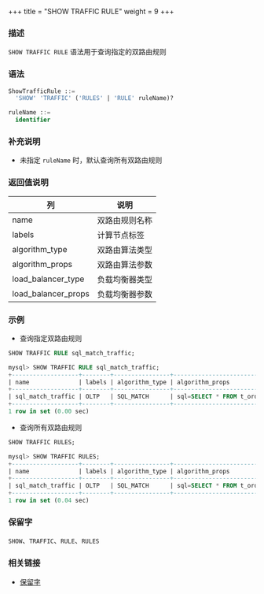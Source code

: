 +++
title = "SHOW TRAFFIC RULE"
weight = 9
+++

### 描述

`SHOW TRAFFIC RULE` 语法用于查询指定的双路由规则
### 语法

```sql
ShowTrafficRule ::=
  'SHOW' 'TRAFFIC' ('RULES' | 'RULE' ruleName)?

ruleName ::=
  identifier
```
### 补充说明

- 未指定 `ruleName` 时，默认查询所有双路由规则

### 返回值说明

| 列                   | 说明         |
|---------------------|--------------|
| name                | 双路由规则名称 |
| labels              | 计算节点标签   |
| algorithm_type      | 双路由算法类型 |
| algorithm_props     | 双路由算法参数 |
| load_balancer_type  | 负载均衡器类型 |
| load_balancer_props | 负载均衡器参数 |

### 示例

- 查询指定双路由规则

```sql
SHOW TRAFFIC RULE sql_match_traffic;
```

```sql
mysql> SHOW TRAFFIC RULE sql_match_traffic;
+-------------------+--------+----------------+--------------------------------------------------------------------------------+--------------------+---------------------+
| name              | labels | algorithm_type | algorithm_props                                                                | load_balancer_type | load_balancer_props |
+-------------------+--------+----------------+--------------------------------------------------------------------------------+--------------------+---------------------+
| sql_match_traffic | OLTP   | SQL_MATCH      | sql=SELECT * FROM t_order WHERE order_id = 1; UPDATE t_order SET order_id = 5; | RANDOM             |                     |
+-------------------+--------+----------------+--------------------------------------------------------------------------------+--------------------+---------------------+
1 row in set (0.00 sec)
```

- 查询所有双路由规则

```sql
SHOW TRAFFIC RULES;
```

```sql
mysql> SHOW TRAFFIC RULES;
+-------------------+--------+----------------+--------------------------------------------------------------------------------+--------------------+---------------------+
| name              | labels | algorithm_type | algorithm_props                                                                | load_balancer_type | load_balancer_props |
+-------------------+--------+----------------+--------------------------------------------------------------------------------+--------------------+---------------------+
| sql_match_traffic | OLTP   | SQL_MATCH      | sql=SELECT * FROM t_order WHERE order_id = 1; UPDATE t_order SET order_id = 5; | RANDOM             |                     |
+-------------------+--------+----------------+--------------------------------------------------------------------------------+--------------------+---------------------+
1 row in set (0.04 sec)
```

### 保留字

`SHOW`、`TRAFFIC`、`RULE`、`RULES`

### 相关链接

- [保留字](/cn/reference/distsql/syntax/reserved-word/)